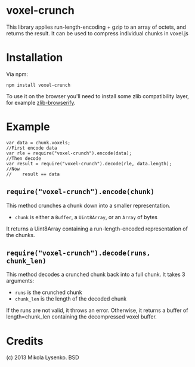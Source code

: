 voxel-crunch
============
This library applies run-length-encoding + gzip to an array of octets, and returns the result.  It can be used to compress individual chunks in voxel.js

Installation
============
Via npm:

    npm install voxel-crunch
    
To use it on the browser you'll need to install some zlib compatibility layer, for example [zlib-browserify](https://github.com/brianloveswords/zlib-browserify).

Example
=======

    var data = chunk.voxels;
    //First encode data
    var rle = require("voxel-crunch").encode(data);
    //Then decode
    var result = require("voxel-crunch").decode(rle, data.length);
    //Now
    //    result == data

`require("voxel-crunch").encode(chunk)`
------------------------------------------------------------
This method crunches a chunk down into a smaller representation.

* `chunk` is either a `Buffer`, a `Uint8Array`, or an `Array` of bytes

It returns a Uint8Array containing a run-length-encoded representation of the chunks.

`require("voxel-crunch").decode(runs, chunk_len)`
------------------------------------------------------------
This method decodes a crunched chunk back into a full chunk.  It takes 3 arguments:

* `runs` is the crunched chunk
* `chunk_len` is the length of the decoded chunk

If the runs are not valid, it throws an error.  Otherwise, it returns a buffer of length=chunk_len containing the decompressed voxel buffer.


Credits
=======
(c) 2013 Mikola Lysenko. BSD
